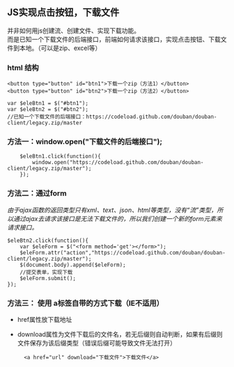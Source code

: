 ## JS实现点击按钮，下载文件

并非如何用js创建流、创建文件、实现下载功能。   
而是已知一个下载文件的后端接口，前端如何请求该接口，实现点击按钮、下载文件到本地。（可以是zip、excel等）


### html 结构

    <button type="button" id="btn1">下载一个zip（方法1）</button>
    <button type="button" id="btn2">下载一个zip（方法2）</button>

    var $eleBtn1 = $("#btn1");
    var $eleBtn2 = $("#btn2");
    //已知一个下载文件的后端接口：https://codeload.github.com/douban/douban-client/legacy.zip/master

### 方法一：window.open("下载文件的后端接口");

        $eleBtn1.click(function(){
            window.open("https://codeload.github.com/douban/douban-client/legacy.zip/master");
        });


### 方法二：通过form

*由于ajax函数的返回类型只有xml、text、json、html等类型，没有“流”类型，所以通过ajax去请求该接口是无法下载文件的，所以我们创建一个新的form元素来请求接口。*
        
    $eleBtn2.click(function(){
        var $eleForm = $("<form method='get'></form>"); 
        $eleForm.attr("action","https://codeload.github.com/douban/douban-client/legacy.zip/master");   
        $(document.body).append($eleForm);  
        //提交表单，实现下载
        $eleForm.submit();
    });

### 方法三： 使用 a标签自带的方式下载（IE不适用）

* href属性放下载地址
* download属性为文件下载后的文件名，若无后缀则自动判断，如果有后缀则文件保存为该后缀类型（错误后缀可能导致文件无法打开）

        <a href="url" download="下载文件">下载文件</a>